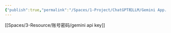 ```yaml
---
{"publish":true,"permalink":"/Spaces/1-Project/ChatGPT和LLM/Gemini App.md","aliases":"Bard Gemini","created":"2025-04-27","modified":"2025-04-27","published":"2025-07-12T13:43:54.932+08:00","tags":["AI产品","好用网站"],"cssclasses":""}
---
```



[[Spaces/3-Resource/账号密码/gemini api key]]